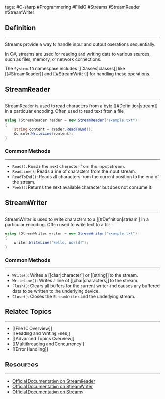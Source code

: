 tags: #C-sharp #Programmering #FileIO #Streams #StreamReader #StreamWriter

## Definition 
---
Streams provide a way to handle input and output operations sequentially. 

In C#, streams are used for reading and writing data to various sources, such as files, memory, or network connections. 

The `System.IO` namespace includes [[Classes|classes]] like [[#StreamReader]] and [[#StreamWriter]] for handling these operations.
## StreamReader
---
StreamReader is used to read characters from a byte [[#Definition|stream]] in a particular encoding.
Often used to read text from a file
```csharp
using (StreamReader reader = new StreamReader("example.txt"))
{
    string content = reader.ReadToEnd();
    Console.WriteLine(content);
}
```

### Common Methods
---
- `Read()`: Reads the next character from the input stream.
- `ReadLine()`: Reads a line of characters from the input stream.
- `ReadToEnd()`: Reads all characters from the current position to the end of the stream.
- `Peek()`: Returns the next available character but does not consume it.
## StreamWriter
---
StreamWriter is used to write characters to a [[#Definition|stream]] in a particular encoding.
Often used to write text to a file
```csharp
using (StreamWriter writer = new StreamWriter("example.txt"))
{
    writer.WriteLine("Hello, World!");
}
```

### Common Methods
---
- `Write()`: Writes a [[char|character]] or [[string]] to the stream.
- `WriteLine()`: Writes a line of [[char|characters]] to the stream.
- `Flush()`: Clears all buffers for the current writer and causes any buffered data to be written to the underlying device.
- `Close()`: Closes the `StreamWriter` and the underlying stream.
## Related Topics
---
- [[File IO Overview]]
- [[Reading and Writing Files]]
- [[Advanced Topics Overview]]
- [[Multithreading and Concurrency]]
- [[Error Handling]]

## Resources
---
- [Official Documentation on StreamReader](https://docs.microsoft.com/en-us/dotnet/api/system.io.streamreader)
- [Official Documentation on StreamWriter](https://docs.microsoft.com/en-us/dotnet/api/system.io.streamwriter)
- [Official Documentation on Streams](https://docs.microsoft.com/en-us/dotnet/standard/io/streams)